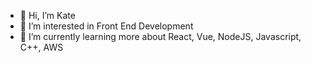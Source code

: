 - 👋 Hi, I’m Kate
- 👀 I’m interested in Front End Development
- 🌱 I’m currently learning more about React, Vue, NodeJS, Javascript, C++, AWS


<!---
katers0259/katers0259 is a ✨ special ✨ repository because its `README.md` (this file) appears on your GitHub profile.
You can click the Preview link to take a look at your changes.
--->
